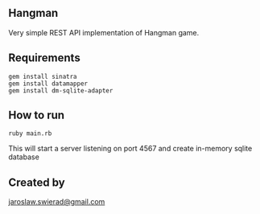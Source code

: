 Hangman
-------
Very simple REST API implementation of Hangman game. 

Requirements
------------

    gem install sinatra
    gem install datamapper
    gem install dm-sqlite-adapter

How to run
----------
    
    ruby main.rb

This will start a server listening on port 4567 and create in-memory sqlite database

Created by
----------
jaroslaw.swierad@gmail.com
